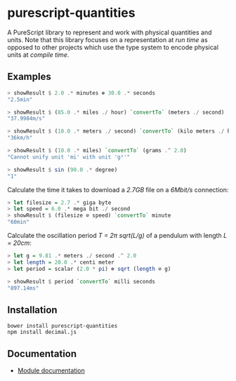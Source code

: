 # purescript-quantities

A PureScript library to represent and work with physical quantities and units. Note that this library
focuses on a representation at *run time* as opposed to other projects which use the type system to
encode physical units at *compile time*.

## Examples

``` purs
> showResult $ 2.0 .* minutes ⊕ 30.0 .* seconds
"2.5min"

> showResult $ (85.0 .* miles ./ hour) `convertTo` (meters ./ second)
"37.9984m/s"

> showResult $ (10.0 .* meters ./ second) `convertTo` (kilo meters ./ hour)
"36km/h"

> showResult $ (10.0 .* miles) `convertTo` (grams .^ 2.0)
"Cannot unify unit 'mi' with unit 'g²'"

> showResult $ sin (90.0 .* degree)
"1"
```

Calculate the time it takes to download a *2.7GB* file on a *6Mbit/s* connection:
``` purs
> let filesize = 2.7 .* giga byte
> let speed = 6.0 .* mega bit ./ second
> showResult $ (filesize ⊘ speed) `convertTo` minute
"60min"
```

Calculate the oscillation period *T = 2π sqrt(L/g)* of a pendulum with length *L = 20cm*:
``` purs
> let g = 9.81 .* meters ./ second .^ 2.0
> let length = 20.0 .* centi meter
> let period = scalar (2.0 * pi) ⊗ sqrt (length ⊘ g)

> showResult $ period `convertTo` milli seconds
"897.14ms"
```

## Installation
```
bower install purescript-quantities
npm install decimal.js
```

## Documentation

- [Module documentation](https://pursuit.purescript.org/packages/purescript-quantities)
